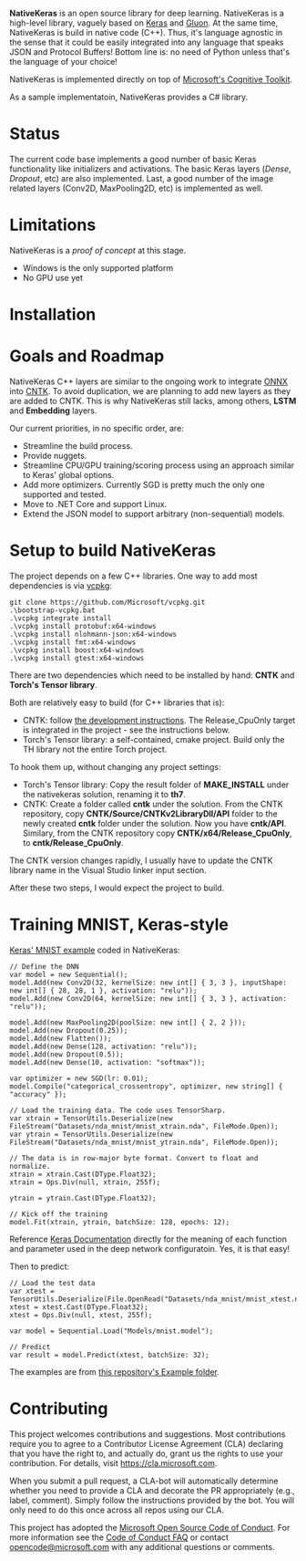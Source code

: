 __NativeKeras__ is an open source library for deep learning. NativeKeras is a high-level library,
vaguely based on [Keras](https://keras.io/) and [Gluon](https://github.com/gluon-api/gluon-api). At the
same time, NativeKeras is build in native code (C++). Thus, it's language agnostic in the sense that
it could be easily integrated into any language that speaks JSON and Protocol Buffers! Bottom line is:
no need of Python unless that's the language of your choice!

NativeKeras is implemented directly on top of [Microsoft's Cognitive Toolkit](https://www.microsoft.com/en-us/cognitive-toolkit/).

As a sample implementatoin, NativeKeras provides a C# library.

# Status
The current code base implements a good number of basic Keras functionality like initializers
and activations. The basic Keras layers (*Dense*, *Dropout*, etc) are also implemented. Last,
a good number of the image related layers (Conv2D, MaxPooling2D, etc) is implemented as well.

# Limitations
NativeKeras is a *proof of concept* at this stage.
* Windows is the only supported platform
* No GPU use yet

# Installation

# Goals and Roadmap
NativeKeras C++ layers are similar to the ongoing work to integrate [ONNX](https://github.com/onnx/onnx)
into [CNTK](https://github.com/Microsoft/CNTK/). To avoid duplication, we are planning to add
new layers as they are added to CNTK. This is why NativeKeras still lacks, among others, **LSTM** and **Embedding** layers.

Our current priorities, in no specific order, are:
* Streamline the build process.
* Provide nuggets.
* Streamline CPU/GPU training/scoring process using an approach similar to Keras' global options.
* Add more optimizers. Currently SGD is pretty much the only one supported and tested.
* Move to .NET Core and support Linux.
* Extend the JSON model to support arbitrary (non-sequential) models.


# Setup to build NativeKeras
The project depends on a few C++ libraries. One way to add most dependencies is via [vcpkg](https://github.com/Microsoft/vcpkg):

	git clone https://github.com/Microsoft/vcpkg.git
	.\bootstrap-vcpkg.bat
	.\vcpkg integrate install
    .\vcpkg install protobuf:x64-windows
	.\vcpkg install nlohmann-json:x64-windows
	.\vcpkg install fmt:x64-windows
    .\vcpkg install boost:x64-windows
    .\vcpkg install gtest:x64-windows

There are two dependencies which need to be installed by hand: __CNTK__ and __Torch's Tensor library__.

Both are relatively easy to build (for C++ libraries that is):
* CNTK: follow [the development instructions](https://docs.microsoft.com/en-us/cognitive-toolkit/setup-development-environment). The Release_CpuOnly target is integrated in the project - see the instructions below.
* Torch's Tensor library: a self-contained, cmake project. Build only the TH library not the entire Torch project.

To hook them up, without changing any project settings:
* Torch's Tensor library: Copy the result folder of __MAKE_INSTALL__ under the nativekeras solution, renaming it to __th7__.
* CNTK: Create a folder called __cntk__ under the solution. From the CNTK repository, copy __CNTK/Source/CNTKv2LibraryDll/API__ folder to the newly created __cntk__ folder under the solution.
Now you have __cntk/API__. Similary, from the CNTK repository copy __CNTK/x64/Release_CpuOnly__, to __cntk/Release_CpuOnly__.

The CNTK version changes rapidly, I usually have to update the CNTK library name in the Visual Studio linker input section.

After these two steps, I would expect the project to build.


# Training MNIST, Keras-style
[Keras' MNIST example](https://github.com/fchollet/keras/blob/master/examples/mnist_cnn.py) coded in NativeKeras:

    // Define the DNN
    var model = new Sequential();
    model.Add(new Conv2D(32, kernelSize: new int[] { 3, 3 }, inputShape: new int[] { 28, 28, 1 }, activation: "relu"));
    model.Add(new Conv2D(64, kernelSize: new int[] { 3, 3 }, activation: "relu"));
    
    model.Add(new MaxPooling2D(poolSize: new int[] { 2, 2 }));
    model.Add(new Dropout(0.25));
    model.Add(new Flatten());
    model.Add(new Dense(128, activation: "relu"));
    model.Add(new Dropout(0.5));
    model.Add(new Dense(10, activation: "softmax"));
    
    var optimizer = new SGD(lr: 0.01);
    model.Compile("categorical_crossentropy", optimizer, new string[] { "accuracy" });
    
    // Load the training data. The code uses TensorSharp.
    var xtrain = TensorUtils.Deserialize(new FileStream("Datasets/nda_mnist/mnist_xtrain.nda", FileMode.Open));
    var ytrain = TensorUtils.Deserialize(new FileStream("Datasets/nda_mnist/mnist_ytrain.nda", FileMode.Open));
    
    // The data is in row-major byte format. Convert to float and normalize.
    xtrain = xtrain.Cast(DType.Float32);
    xtrain = Ops.Div(null, xtrain, 255f);
    
    ytrain = ytrain.Cast(DType.Float32);
    
    // Kick off the training
    model.Fit(xtrain, ytrain, batchSize: 128, epochs: 12);

Reference [Keras Documentation](https://keras.io) directly for the meaning of each function and parameter used in the
deep network configuratoin. Yes, it is that easy!

Then to predict:

    // Load the test data
    var xtest = TensorUtils.Deserialize(File.OpenRead("Datasets/nda_mnist/mnist_xtest.nda"));
    xtest = xtest.Cast(DType.Float32);
    xtest = Ops.Div(null, xtest, 255f);
    
    var model = Sequential.Load("Models/mnist.model");
    
    // Predict
    var result = model.Predict(xtest, batchSize: 32);

The examples are from [this repository's Example folder](https://github.com/Microsoft/NativeKeras/tree/master/Examples).


# Contributing

This project welcomes contributions and suggestions.  Most contributions require you to agree to a
Contributor License Agreement (CLA) declaring that you have the right to, and actually do, grant us
the rights to use your contribution. For details, visit https://cla.microsoft.com.

When you submit a pull request, a CLA-bot will automatically determine whether you need to provide
a CLA and decorate the PR appropriately (e.g., label, comment). Simply follow the instructions
provided by the bot. You will only need to do this once across all repos using our CLA.

This project has adopted the [Microsoft Open Source Code of Conduct](https://opensource.microsoft.com/codeofconduct/).
For more information see the [Code of Conduct FAQ](https://opensource.microsoft.com/codeofconduct/faq/) or
contact [opencode@microsoft.com](mailto:opencode@microsoft.com) with any additional questions or comments.
